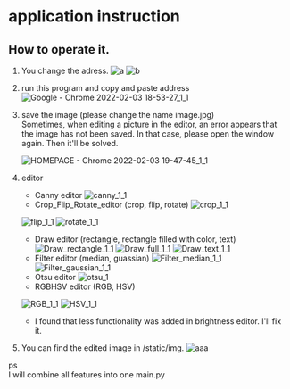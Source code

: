 # application instruction
## How to operate it.
1. You change the adress.
   ![a](https://user-images.githubusercontent.com/67797025/152318989-db0bf365-5d74-433d-95d9-816bf91d17a4.JPG)
   ![b](https://user-images.githubusercontent.com/67797025/152319134-33661ea5-44be-40a9-9d95-ebaf8aefdfc4.JPG)
2. run this program and copy and paste address 
![Google - Chrome 2022-02-03 18-53-27_1_1](https://user-images.githubusercontent.com/67797025/152320721-2cc0dcd4-bb25-4969-b5a3-06d8b6f12724.gif)
3. save the image (please change the name image.jpg)   
   Sometimes, when editing a picture in the editor, an error appears that the image has not been saved. In that case, please open the window again. Then it'll be solved.
   
   ![HOMEPAGE - Chrome 2022-02-03 19-47-45_1_1](https://user-images.githubusercontent.com/67797025/152328695-b87f9a24-6b50-4cdd-8fd7-a7dc8e11a927.gif)


   
4. editor
    - Canny editor
     ![canny_1_1](https://user-images.githubusercontent.com/67797025/152325774-3f96c05d-235e-4d31-a180-a5fa789f4daa.gif)
    - Crop_Flip_Rotate_editor (crop, flip, rotate)
     ![crop_1_1](https://user-images.githubusercontent.com/67797025/152325927-c5c6811d-be15-4606-839d-0b063c534cdf.gif)
     
     ![flip_1_1](https://user-images.githubusercontent.com/67797025/152326067-7c8d28e5-cb04-4c61-8204-624b821324a6.gif)
     ![rotate_1_1](https://user-images.githubusercontent.com/67797025/152326250-b8cab52d-4d22-4ec5-aad6-ee322698485a.gif)
     - Draw editor (rectangle, rectangle filled with color, text)
     ![Draw_rectangle_1_1](https://user-images.githubusercontent.com/67797025/152326718-d49d74bb-9c9f-4752-bbfd-2f37d11e8ff1.gif)
     ![Draw_full_1_1](https://user-images.githubusercontent.com/67797025/152326848-cb832a5a-12dc-4368-b404-4846d13a4a56.gif)
     ![Draw_text_1_1](https://user-images.githubusercontent.com/67797025/152326959-81e536b9-58e5-4cb8-b835-4e1cd849cde8.gif)
     - Filter editor (median, guassian)
    ![Filter_median_1_1](https://user-images.githubusercontent.com/67797025/152327111-61c6dc0a-eff8-4dcd-8b1c-d76c63b2d958.gif) 
    ![Filter_gaussian_1_1](https://user-images.githubusercontent.com/67797025/152327211-cf65feff-8cfb-4a5c-8c61-6da8e0a34142.gif)
    - Otsu editor
    ![otsu_1](https://user-images.githubusercontent.com/67797025/152327328-9e2a0b12-2f35-48cf-a2b1-7b20d6f5157d.gif) 
    - RGBHSV editor (RGB, HSV)
    
    ![RGB_1_1](https://user-images.githubusercontent.com/67797025/152327569-1f75baed-8a4f-45dd-b442-94716cd1bdc4.gif)
    ![HSV_1_1](https://user-images.githubusercontent.com/67797025/152327645-9a153b0d-3ec9-4906-99d8-d40c6796dceb.gif)
    - I found that less functionality was added in brightness editor. I'll fix it.   
   

5. You can find the edited image in /static/img.
   ![aaa](https://user-images.githubusercontent.com/67797025/152329939-5e4f1b8b-e4fb-4d18-9bff-f219b3c05a52.JPG)

ps   
I will combine all features into one main.py
